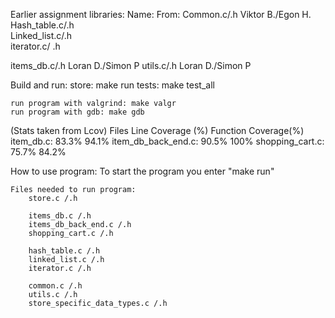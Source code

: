 Earlier assignment libraries:
Name:               From:
Common.c/.h         Viktor B./Egon H.
Hash_table.c/.h     
Linked_list.c/.h    
iterator.c/ .h

items_db.c/.h       Loran D./Simon P
utils.c/.h          Loran D./Simon P


Build and run:
    store: make run
    tests: make test_all

    run program with valgrind: make valgr
    run program with gdb: make gdb


(Stats taken from Lcov)
Files             Line Coverage (%)      Function Coverage(%)
item_db.c:            83.3%                    94.1%
item_db_back_end.c:   90.5%                    100%
shopping_cart.c:      75.7%                    84.2%


How to use program:
    To start the program you enter "make run"

    Files needed to run program:
        store.c /.h

        items_db.c /.h
        items_db_back_end.c /.h
        shopping_cart.c /.h

        hash_table.c /.h
        linked_list.c /.h
        iterator.c /.h

        common.c /.h
        utils.c /.h
        store_specific_data_types.c /.h